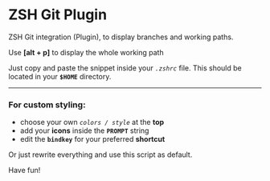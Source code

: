 # ZSH Git Plugin
ZSH Git integration (Plugin), to display branches and working paths.

Use **[alt + p]** to display the whole working path

Just copy and paste the snippet inside your *`.zshrc`* file. This should be located in your **`$HOME`** directory.

---

### For custom styling:
- choose your own *`colors / style`* at the **top**
- add your **icons** inside the **`PROMPT`** string
- edit the **`bindkey`** for your preferred **shortcut**

Or just rewrite everything and use this script as default.

Have fun!


